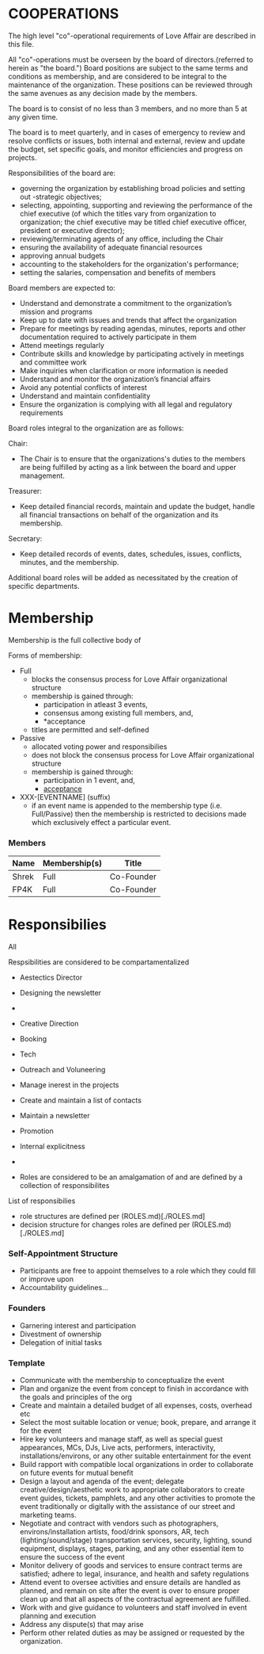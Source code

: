 # COOPERATIONS

The high level "co"-operational requirements of Love Affair are described in this file.

All "co"-operations must be overseen by the board of directors.(referred to herein as "the board.") Board positions are subject to the same terms and conditions as membership, and are considered to be integral to the maintenance of the organization. These positions can be reviewed through the same avenues as any decision made by the members.

The board is to consist of no less than 3 members, and no more than 5 at any given time.

The board is to meet quarterly, and in cases of emergency to review and resolve conflicts or issues, both internal and external, review and update the budget, set specific goals, and monitor efficiencies and progress on projects.  

Responsibilities of the board are:

 - governing the organization by establishing broad policies and setting out  -strategic objectives;
 - selecting, appointing, supporting and reviewing the performance of the chief executive (of which the titles vary from organization to organization; the chief executive may be titled chief executive officer, president or executive director);
 - reviewing/terminating agents of any office, including the Chair
 - ensuring the availability of adequate financial resources
 - approving annual budgets
 - accounting to the stakeholders for the organization's performance;
 - setting the salaries, compensation and benefits of members

 Board members are expected to:
  -  Understand and demonstrate a commitment to the organization’s mission and programs
  -  Keep up to date with issues and trends that affect the organization
  -  Prepare for meetings by reading agendas, minutes, reports and other documentation required to actively participate in them
  -  Attend meetings regularly
  -  Contribute skills and knowledge by participating actively in meetings and committee work
  -  Make inquiries when clarification or more information is needed
  -  Understand and monitor the organization’s financial affairs
  -  Avoid any potential conflicts of interest
  -  Understand and maintain confidentiality
  -  Ensure the organization is complying with all legal and regulatory requirements

Board roles integral to the organization are as follows:

Chair:
 - The Chair is to ensure that the organizations's duties to the members are being fulfilled by acting as a link between the board and upper management.

 Treasurer:
 - Keep detailed financial records, maintain and update the budget, handle all financial transactions on behalf of the organization and its membership.

 Secretary:
 - Keep detailed records of events, dates, schedules, issues, conflicts, minutes, and the membership.

 Additional board roles will be added as necessitated by the creation of specific departments.





# Membership

Membership is the full collective body of

Forms of membership:
 - Full
   - blocks the consensus process for Love Affair organizational structure
   - membership is gained through:
     - participation in atleast 3 events,
     - consensus among existing full members, and,  
     - *acceptance
   - titles are permitted and self-defined
 - Passive
   - allocated voting power and responsibilies
   - does not block the consensus process for Love Affair organizational structure
   - membership is gained through:
     - participation in 1 event, and,
     - [acceptance](./DEFINITIONS.md)
 - XXX-\[EVENTNAME\] (suffix)
   - if an event name is appended to the membership type (i.e. Full/Passive)
     then the membership is restricted to decisions made which exclusively effect
     a particular event.

### Members

| Name            | Membership(s)   | Title      |
| --------------- | --------------- | ---------- |
| Shrek           | Full            | Co-Founder |
| FP4K            | Full            | Co-Founder |  


# Responsibilies

All

Respsibilities are considered to be compartamentalized

 - Aestectics Director
  - Designing the newsletter
  -

 - Creative Direction
  - Booking
  - Tech
 - Outreach and Voluneering
  - Manage inerest in the projects
  - Create and maintain a list of contacts
  - Maintain a newsletter
 - Promotion
 - Internal explicitness
 -

 - Roles are considered to be an amalgamation of and are defined by a collection of responsibilites

List of responsibilies

 - role structures are defined per (ROLES.md)[./ROLES.md]
 - decision structure for changes roles are defined per (ROLES.md)[./ROLES.md]

### Self-Appointment Structure

 - Participants are free to appoint themselves to a role which
they could fill or improve upon
 - Accountability guidelines...


### Founders

 - Garnering interest and participation
 - Divestment of ownership
 - Delegation of initial tasks



### Template

 - Communicate with the membership to conceptualize the event
 - Plan and organize the event from concept to finish in accordance with the
   goals and principles of the org
 - Create and maintain a detailed budget of all expenses, costs, overhead etc
 - Select the most suitable location or venue; book, prepare, and arrange it
   for the event
 - Hire key volunteers and manage staff, as well as special guest appearances,
   MCs, DJs, Live acts, performers, interactivity, installations/environs, or
any other suitable entertainment for the event
 - Build rapport with compatible local organizations in order to collaborate on
   future events for mutual benefit
 - Design a layout and agenda of the event;  delegate creative/design/aesthetic
   work to appropriate collaborators to create event guides, tickets,
pamphlets, and any other activities to promote the event traditionally or
digitally with the assistance of our street and marketing teams.
 - Negotiate and contract with vendors such as photographers,
   environs/installation artists, food/drink sponsors, AR, tech
(lighting/sound/stage) transportation services, security, lighting, sound
equipment, displays, stages, parking, and any other essential item to ensure
the success of the event
 - Monitor delivery of goods and services to ensure contract terms are
   satisfied; adhere to legal, insurance, and health and safety regulations
 - Attend event to oversee activities and ensure details are handled as
   planned, and remain on site after the event is over to ensure proper clean
up and that all aspects of the contractual agreement are fulfilled.
 - Work with and give guidance to volunteers and staff involved in event
   planning and execution
 - Address any dispute(s) that may arise
 - Perform other related duties as may be assigned or requested by the
   organization.
